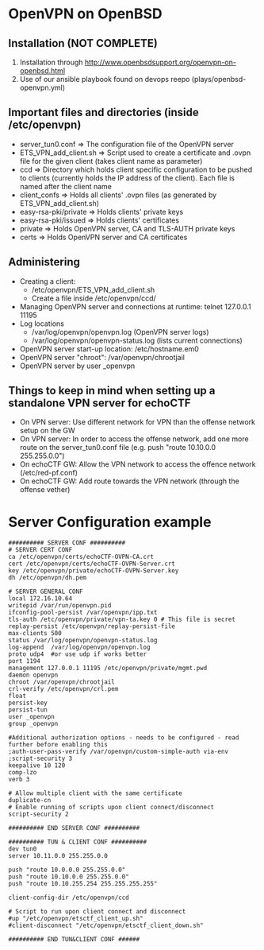 # OpenVPN on OpenBSD

## Installation (NOT COMPLETE)
1) Installation through http://www.openbsdsupport.org/openvpn-on-openbsd.html
2) Use of our ansible playbook found on devops reepo (plays/openbsd-openvpn.yml)

## Important files and directories (inside /etc/openvpn)
* server_tun0.conf        =>  The configuration file of the OpenVPN server
* ETS_VPN_add_client.sh   =>  Script used to create a certificate and .ovpn file for the given client (takes client name as parameter)
* ccd                     =>  Directory which holds client specific configuration to be pushed to clients (currently holds the IP address of the client).
                              Each file is named after the client name
* client_confs            =>  Holds all clients' .ovpn files (as generated by ETS_VPN_add_client.sh)
* easy-rsa-pki/private    =>  Holds clients' private keys
* easy-rsa-pki/issued     =>  Holds clients' certificates
* private                 =>  Holds OpenVPN server, CA and TLS-AUTH private keys
* certs                   =>  Holds OpenVPN server and CA certificates

## Administering
* Creating a client:
  * /etc/openvpn/ETS_VPN_add_client.sh <clientname>
  * Create a file <clientname> inside /etc/openvpn/ccd/
* Managing OpenVPN server and connections at runtime: telnet 127.0.0.1 11195
* Log locations
  * /var/log/openvpn/openvpn.log (OpenVPN server logs)
  * /var/log/openvpn/openvpn-status.log (lists current connections)
* OpenVPN server start-up location: /etc/hostname.em0
* OpenVPN server "chroot": /var/openvpn/chrootjail
* OpenVPN server by user \_openvpn

## Things to keep in mind when setting up a standalone VPN server for echoCTF
* On VPN server: Use different network for VPN than the offense network setup on the GW
* On VPN server: In order to access the offense network, add one more route on the server_tun0.conf file (e.g. push "route 10.10.0.0 255.255.0.0")
* On echoCTF GW: Allow the VPN network to access the offence network (/etc/red-pf.conf)
* On echoCTF GW: Add route towards the VPN network (through the offense vether)

# Server Configuration example
```cond
########## SERVER CONF ##########
# SERVER CERT CONF
ca /etc/openvpn/certs/echoCTF-OVPN-CA.crt
cert /etc/openvpn/certs/echoCTF-OVPN-Server.crt
key /etc/openvpn/private/echoCTF-OVPN-Server.key
dh /etc/openvpn/dh.pem

# SERVER GENERAL CONF
local 172.16.10.64
writepid /var/run/openvpn.pid
ifconfig-pool-persist /var/openvpn/ipp.txt
tls-auth /etc/openvpn/private/vpn-ta.key 0 # This file is secret
replay-persist /etc/openvpn/replay-persist-file
max-clients 500
status /var/log/openvpn/openvpn-status.log
log-append  /var/log/openvpn/openvpn.log
proto udp4  #or use udp if works better
port 1194
management 127.0.0.1 11195 /etc/openvpn/private/mgmt.pwd
daemon openvpn
chroot /var/openvpn/chrootjail
crl-verify /etc/openvpn/crl.pem
float
persist-key
persist-tun
user _openvpn
group _openvpn

#Additional authorization options - needs to be configured - read further before enabling this
;auth-user-pass-verify /var/openvpn/custom-simple-auth via-env
;script-security 3
keepalive 10 120
comp-lzo
verb 3

# Allow multiple client with the same certificate
duplicate-cn
# Enable running of scripts upon client connect/disconnect
script-security 2

########## END SERVER CONF ##########

########## TUN & CLIENT CONF ##########
dev tun0
server 10.11.0.0 255.255.0.0

push "route 10.0.0.0 255.255.0.0"
push "route 10.10.0.0 255.255.0.0"
push "route 10.10.255.254 255.255.255.255"

client-config-dir /etc/openvpn/ccd

# Script to run upon client connect and disconnect
#up "/etc/openvpn/etsctf_client_up.sh"
#client-disconnect "/etc/openvpn/etsctf_client_down.sh"

########## END TUN&CLIENT CONF ######
```